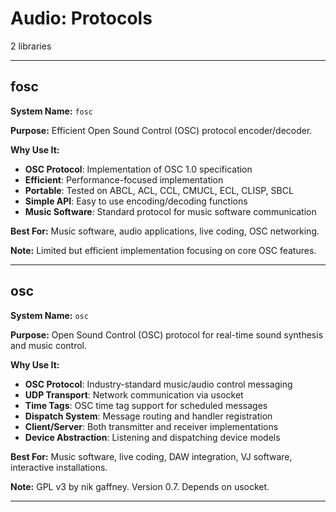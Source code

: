 # Audio: Protocols

2 libraries

---

## fosc

**System Name:** `fosc`

**Purpose:** Efficient Open Sound Control (OSC) protocol encoder/decoder.

**Why Use It:**
- **OSC Protocol**: Implementation of OSC 1.0 specification
- **Efficient**: Performance-focused implementation
- **Portable**: Tested on ABCL, ACL, CCL, CMUCL, ECL, CLISP, SBCL
- **Simple API**: Easy to use encoding/decoding functions
- **Music Software**: Standard protocol for music software communication

**Best For:** Music software, audio applications, live coding, OSC networking.

**Note:** Limited but efficient implementation focusing on core OSC features.

---


## osc

**System Name:** `osc`

**Purpose:** Open Sound Control (OSC) protocol for real-time sound synthesis and music control.

**Why Use It:**
- **OSC Protocol**: Industry-standard music/audio control messaging
- **UDP Transport**: Network communication via usocket
- **Time Tags**: OSC time tag support for scheduled messages
- **Dispatch System**: Message routing and handler registration
- **Client/Server**: Both transmitter and receiver implementations
- **Device Abstraction**: Listening and dispatching device models

**Best For:** Music software, live coding, DAW integration, VJ software, interactive installations.

**Note:** GPL v3 by nik gaffney. Version 0.7. Depends on usocket.

---


